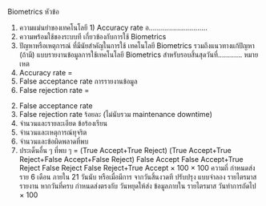 Biometrics
หัวข้อ
1. ความแม่นยำของเทคโนโลยี 1) Accuracy rate
อ.....….….….….….….
2. ความพร้อมใช้ของระบบที
เกี่ยวข้องกับการใช้
Biometrics
3. ปัญหาหรือเหตุการณ์
ที่มีนัยสำคัญในการใช้
เทคโนโลยี Biometrics
รวมถึงแนวทางแก้ปัญหา
(ถ้ามี)
แบบรายงานข้อมูลการใช้เทคโนโลยี Biometrics
สำหรับรอบสิ้นสุดวันที่............
หมายเหต
1. Accuracy rate =
2. False acceptance rate
การรายงานข้อมูล
3. False rejection rate =
2) False acceptance rate
3) False rejection rate
ร้อยละ (ไม่นับรวม
maintenance downtime)
1) จำนวนและรายละเอียด
ข้อร้องเรียน
2) จํานวนและเหตุการณ์ทุจริต
3) จํานวนและข้อผิดพลาดที่พบ
4) ประเด็นอื่น ๆ ที่พบ
ๆ
=
(True Accept+True Reject)
(True Accept+True Reject+False Accept+False Reject)
False Accept
False Accept+True Reject
False Reject
False Reject+True Accept
× 100
× 100
ความถี่
กำหนดส่ง
ราย 6 เดือน
ภายใน 21 วันนับ
หรือเมื่อมีการ จากวันสิ้นงวดที
ปรับปรุง
แบบจําลอง
รายไตรมาส
รายงาน
หากวันที่ครบ
กําหนดส่งตรงกับ
วันหยุดให้ส่ง
ข้อมูลภายใน
รายไตรมาส วันทำการถัดไป
× 100
